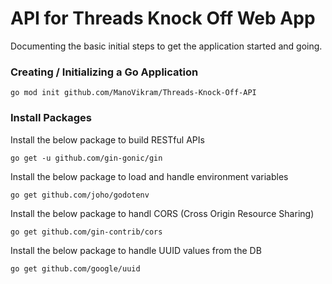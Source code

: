 # API for Threads Knock Off Web App

Documenting the basic initial steps to get the application started and going.

### Creating / Initializing a Go Application
```
go mod init github.com/ManoVikram/Threads-Knock-Off-API
```

### Install Packages
Install the below package to build RESTful APIs
```
go get -u github.com/gin-gonic/gin
```

Install the below package to load and handle environment variables
```
go get github.com/joho/godotenv
```

Install the below package to handl CORS (Cross Origin Resource Sharing)
```
go get github.com/gin-contrib/cors
```

Install the below package to handle UUID values from the DB
```
go get github.com/google/uuid
```